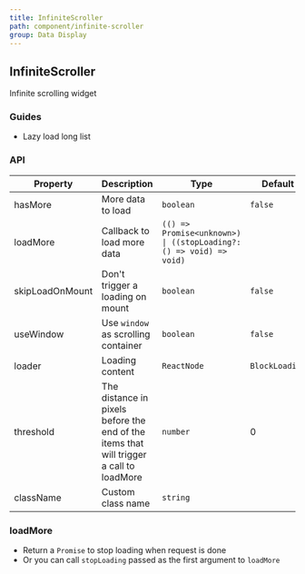 ```yaml
---
title: InfiniteScroller
path: component/infinite-scroller
group: Data Display
---
```


## InfiniteScroller

Infinite scrolling widget

### Guides

- Lazy load long list

### API

| Property        | Description                         | Type                                                              | Default        | Alternative |
| --------------- | ----------------------------------- | ----------------------------------------------------------------- | -------------- | ----------- |
| hasMore         | More data to load                   | `boolean`                                                         | `false`        | `true`      |
| loadMore        | Callback to load more data          | `(() => Promise<unknown>) \| ((stopLoading?: () => void) => void)` |
| skipLoadOnMount | Don't trigger a loading on mount    | `boolean`                                                         | `false`        | `true`      |
| useWindow       | Use `window` as scrolling container | `boolean`                                                         | `false`        | `true`      |
| loader          | Loading content                     | `ReactNode`                                                       | `BlockLoading` |             |
| threshold | The distance in pixels before the end of the items that will trigger a call to loadMore | `number` | 0 |   |
| className       | Custom class name                   | `string`                                                          |                |             |

### loadMore

- Return a `Promise` to stop loading when request is done
- Or you can call `stopLoading` passed as the first argument to `loadMore`

